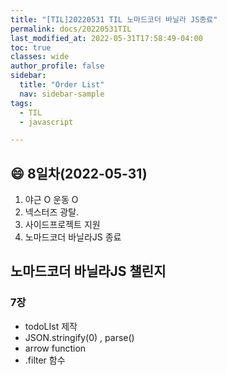 ```yaml
---
title: "[TIL]20220531 TIL 노마드코더 바닐라 JS종료"
permalink: docs/20220531TIL
last_modified_at: 2022-05-31T17:58:49-04:00
toc: true
classes: wide
author_profile: false
sidebar:
  title: "Order List"
  nav: sidebar-sample
tags:
  - TIL
  - javascript

---
```


## :smile: 8일차(2022-05-31)


1. 야근 O 운동 O
2. 넥스터즈 광탈.
3. 사이드프로젝트 지원
4. 노마드코더 바닐라JS 종료


## 노마드코더 바닐라JS 챌린지
    
### 7장

- todoLIst 제작
- JSON.stringify(0) , parse()
- arrow function
- .filter 함수
